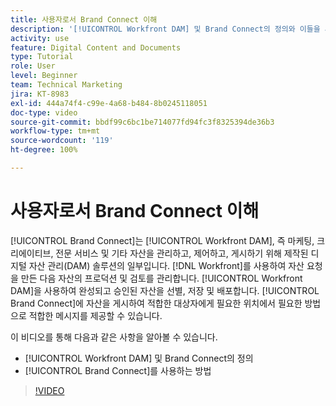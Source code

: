 ```yaml
---
title: 사용자로서 Brand Connect 이해
description: '[!UICONTROL Workfront DAM] 및 Brand Connect의 정의와 이들을 사용하는 방법에 대해 알아봅니다.'
activity: use
feature: Digital Content and Documents
type: Tutorial
role: User
level: Beginner
team: Technical Marketing
jira: KT-8983
exl-id: 444a74f4-c99e-4a68-b484-8b0245118051
doc-type: video
source-git-commit: bbdf99c6bc1be714077fd94fc3f8325394de36b3
workflow-type: tm+mt
source-wordcount: '119'
ht-degree: 100%

---
```


# 사용자로서 Brand Connect 이해

[!UICONTROL Brand Connect]는 [!UICONTROL Workfront DAM], 즉 마케팅, 크리에이티브, 전문 서비스 및 기타 자산을 관리하고, 제어하고, 게시하기 위해 제작된 디지털 자산 관리(DAM) 솔루션의 일부입니다. [!DNL Workfront]를 사용하여 자산 요청을 만든 다음 자산의 프로덕션 및 검토를 관리합니다. [!UICONTROL Workfront DAM]을 사용하여 완성되고 승인된 자산을 선별, 저장 및 배포합니다. [!UICONTROL Brand Connect]에 자산을 게시하여 적합한 대상자에게 필요한 위치에서 필요한 방법으로 적합한 메시지를 제공할 수 있습니다.

이 비디오를 통해 다음과 같은 사항을 알아볼 수 있습니다.

* [!UICONTROL Workfront DAM] 및 Brand Connect의 정의
* [!UICONTROL Brand Connect]를 사용하는 방법

>[!VIDEO](https://video.tv.adobe.com/v/335245/?quality=12&learn=on&enablevpops=1)
